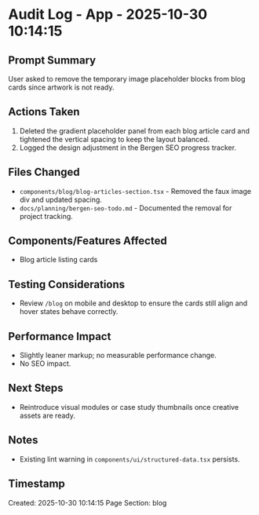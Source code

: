 # Audit Log - App - 2025-10-30 10:14:15

## Prompt Summary

User asked to remove the temporary image placeholder blocks from blog cards since artwork is not ready.

## Actions Taken

1. Deleted the gradient placeholder panel from each blog article card and tightened the vertical spacing to keep the layout balanced.
2. Logged the design adjustment in the Bergen SEO progress tracker.

## Files Changed

- `components/blog/blog-articles-section.tsx` - Removed the faux image div and updated spacing.
- `docs/planning/bergen-seo-todo.md` - Documented the removal for project tracking.

## Components/Features Affected

- Blog article listing cards

## Testing Considerations

- Review `/blog` on mobile and desktop to ensure the cards still align and hover states behave correctly.

## Performance Impact

- Slightly leaner markup; no measurable performance change.
- No SEO impact.

## Next Steps

- Reintroduce visual modules or case study thumbnails once creative assets are ready.

## Notes

- Existing lint warning in `components/ui/structured-data.tsx` persists.

## Timestamp

Created: 2025-10-30 10:14:15
Page Section: blog
